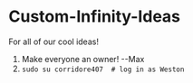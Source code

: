 # Custom-Infinity-Ideas
For all of our cool ideas!


1. Make everyone an owner! --Max
2. `sudo su corridore407  # log in as Weston`
